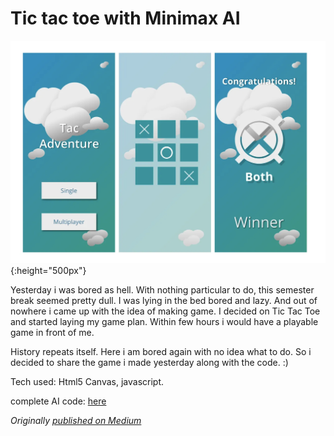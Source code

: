 # Tic tac toe with Minimax AI

![image](/assets/images/tic_tac_toe/tic_tac_toe.png){:height="500px"}


Yesterday i was bored as hell. With nothing particular to do, this semester break seemed pretty dull. I was lying in the bed bored and lazy. And out of nowhere i came up with the idea of making game. I decided on Tic Tac Toe and started laying my game plan. Within few hours i would have a playable game in front of me.

History repeats itself. Here i am bored again with no idea what to do. So i decided to share the game i made yesterday along with the code. :)

Tech used: Html5 Canvas, javascript.

complete AI code: [here](https://github.com/Bipinoli/Tic-Tac-Toe) 


*Originally [published on Medium](https://medium.com/@bipinoli90/tic-tac-toe-with-minimax-ai-102d19a8eb7b)*
